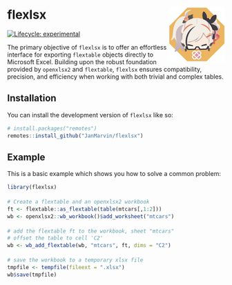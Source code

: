 
<!-- README.md is generated from README.Rmd. Please edit that file -->

# flexlsx <img src="man/figures/logo.png" align="right" height="126" />

<!-- badges: start -->

[![Lifecycle:
experimental](https://img.shields.io/badge/lifecycle-experimental-orange.svg)](https://lifecycle.r-lib.org/articles/stages.html#experimental)
<!-- badges: end -->

The primary objective of `flexlsx` is to offer an effortless interface
for exporting `flextable` objects directly to Microsoft Excel. Building
upon the robust foundation provided by `openxlsx2` and `flextable`,
`flexlsx` ensures compatibility, precision, and efficiency when working
with both trivial and complex tables.

## Installation

You can install the development version of `flexlsx` like so:

``` r
# install.packages("remotes")
remotes::install_github("JanMarvin/flexlsx")
```

## Example

This is a basic example which shows you how to solve a common problem:

``` r
library(flexlsx)

# Create a flextable and an openxlsx2 workbook
ft <- flextable::as_flextable(table(mtcars[,1:2]))
wb <- openxlsx2::wb_workbook()$add_worksheet("mtcars")

# add the flextable ft to the workbook, sheet "mtcars"
# offset the table to cell 'C2'
wb <- wb_add_flextable(wb, "mtcars", ft, dims = "C2")

# save the workbook to a temporary xlsx file
tmpfile <- tempfile(fileext = ".xlsx")
wb$save(tmpfile)

```
